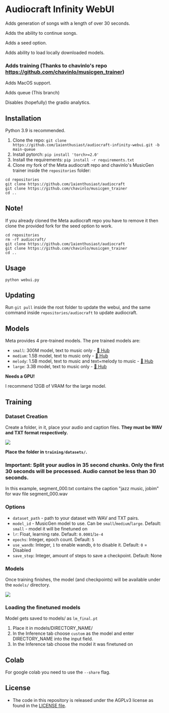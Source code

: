 # Audiocraft Infinity WebUI

Adds generation of songs with a length of over 30 seconds.

Adds the ability to continue songs.

Adds a seed option.

Adds ability to load locally downloaded models.

### Adds training (Thanks to chavinlo's repo https://github.com/chavinlo/musicgen_trainer)

Adds MacOS support. 

Adds queue (This branch)

Disables (hopefully) the gradio analytics.

## Installation
Python 3.9 is recommended.

1. Clone the repo:
`git clone https://github.com/1aienthusiast/audiocraft-infinity-webui.git -b main-queue`
2. Install pytorch:
`pip install 'torch>=2.0'`
3. Install the requirements:
`pip install -r requirements.txt`
4. Clone my fork of the Meta audiocraft repo and chavinlo's MusicGen trainer inside the `repositories` folder:
```
cd repositories
git clone https://github.com/1aienthusiast/audiocraft
git clone https://github.com/chavinlo/musicgen_trainer
cd ..
```
## Note!
If you already cloned the Meta audiocraft repo you have to remove it then clone the provided fork for the seed option to work.
```
cd repositories
rm -rf audiocraft/
git clone https://github.com/1aienthusiast/audiocraft
git clone https://github.com/chavinlo/musicgen_trainer
cd ..
```

## Usage
```python webui.py```

## Updating
Run `git pull` inside the root folder to update the webui, and the same command inside `repositories/audiocraft` to update audiocraft.

## Models

Meta provides 4 pre-trained models. The pre trained models are:
- `small`: 300M model, text to music only - [🤗 Hub](https://huggingface.co/facebook/musicgen-small)
- `medium`: 1.5B model, text to music only - [🤗 Hub](https://huggingface.co/facebook/musicgen-medium)
- `melody`: 1.5B model, text to music and text+melody to music - [🤗 Hub](https://huggingface.co/facebook/musicgen-melody)
- `large`: 3.3B model, text to music only - [🤗 Hub](https://huggingface.co/facebook/musicgen-large)

**Needs a GPU!**

I recommend 12GB of VRAM for the large model.

## Training

### Dataset Creation

Create a folder, in it, place your audio and caption files. **They must be WAV and TXT format respectively.**

![](https://i.imgur.com/AlDlqBI.png)

**Place the folder in `training/datasets/`.**

### Important: Split your audios in 35 second chunks. Only the first 30 seconds will be processed. Audio cannot be less than 30 seconds.

In this example, segment_000.txt contains the caption "jazz music, jobim" for wav file segment_000.wav

### Options

- `dataset_path` - path to your dataset with WAV and TXT pairs.
- `model_id` - MusicGen model to use. Can be `small`/`medium`/`large`. Default: `small` - model it will be finetuned on
- `lr`: Float, learning rate. Default: `0.0001`/`1e-4`
- `epochs`: Integer, epoch count. Default: `5`
- `use_wandb`: Integer, `1` to enable wandb, `0` to disable it. Default: `0` = Disabled
- `save_step`: Integer, amount of steps to save a checkpoint. Default: None

### Models

Once training finishes, the model (and checkpoints) will be available under the `models/` directory.

![](https://i.imgur.com/Mu19EPb.png)

### Loading the finetuned models
Model gets saved to models/ as `lm_final.pt`

1) Place it in models/DIRECTORY_NAME/
2) In the Inference tab choose `custom` as the model and enter DIRECTORY_NAME into the input field. 
3) In the Inference tab choose the model it was finetuned on

## Colab

For google colab you need to use the `--share` flag.

## License
* The code in this repository is released under the AGPLv3 license as found in the [LICENSE file](LICENSE).
